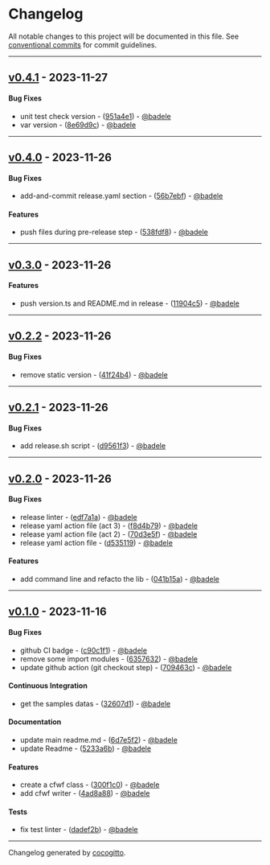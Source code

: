 # Changelog
All notable changes to this project will be documented in this file. See [conventional commits](https://www.conventionalcommits.org/) for commit guidelines.

- - -
## [v0.4.1](https://github.com/badele/nix-projects/compare/v0.4.0..v0.4.1) - 2023-11-27
#### Bug Fixes
- unit test check version - ([951a4e1](https://github.com/badele/nix-projects/commit/951a4e12a743329adf732f14d3fcac723e263299)) - [@badele](https://github.com/badele)
- var version - ([8e69d9c](https://github.com/badele/nix-projects/commit/8e69d9cc451c6bce2f1f821164d9d46713859a6d)) - [@badele](https://github.com/badele)

- - -

## [v0.4.0](https://github.com/badele/nix-projects/compare/v0.3.0..v0.4.0) - 2023-11-26
#### Bug Fixes
- add-and-commit release.yaml section - ([56b7ebf](https://github.com/badele/nix-projects/commit/56b7ebfc21b114456de9286b892be67a6f00bda4)) - [@badele](https://github.com/badele)
#### Features
- push files during pre-release step - ([538fdf8](https://github.com/badele/nix-projects/commit/538fdf8e5a1e01e3c1b0b69cf25e0b61b3371f7a)) - [@badele](https://github.com/badele)

- - -

## [v0.3.0](https://github.com/badele/nix-projects/compare/v0.2.2..v0.3.0) - 2023-11-26
#### Features
- push version.ts and README.md in release - ([11904c5](https://github.com/badele/nix-projects/commit/11904c5ede01466669c4f0ebfc521b8722716bc6)) - [@badele](https://github.com/badele)

- - -

## [v0.2.2](https://github.com/badele/nix-projects/compare/v0.2.1..v0.2.2) - 2023-11-26
#### Bug Fixes
- remove static version - ([41f24b4](https://github.com/badele/nix-projects/commit/41f24b4ece7f58ac090a5107650d9971d9bb7742)) - [@badele](https://github.com/badele)

- - -

## [v0.2.1](https://github.com/badele/nix-projects/compare/v0.2.0..v0.2.1) - 2023-11-26
#### Bug Fixes
- add release.sh script - ([d9561f3](https://github.com/badele/nix-projects/commit/d9561f3bee5b6770d6efc35b408b72f540e4e468)) - [@badele](https://github.com/badele)

- - -

## [v0.2.0](https://github.com/badele/nix-projects/compare/v0.1.0..v0.2.0) - 2023-11-26
#### Bug Fixes
- release linter - ([edf7a1a](https://github.com/badele/nix-projects/commit/edf7a1a6ddb49ff2c61ee9cbdb2a18b9d495a5b8)) - [@badele](https://github.com/badele)
- release yaml action file (act 3) - ([f8d4b79](https://github.com/badele/nix-projects/commit/f8d4b79a0b50351455899b78c9aa414ea626d792)) - [@badele](https://github.com/badele)
- release yaml action file (act 2) - ([70d3e5f](https://github.com/badele/nix-projects/commit/70d3e5fce6120ad61b70aa2ceba9b1cba088e2de)) - [@badele](https://github.com/badele)
- release yaml action file - ([d535119](https://github.com/badele/nix-projects/commit/d535119114538b29a7b42f3bfa4fba738a6154ce)) - [@badele](https://github.com/badele)
#### Features
- add command line and refacto the lib - ([041b15a](https://github.com/badele/nix-projects/commit/041b15acb63b00c3f5c591357c4f4aaaa3046b24)) - [@badele](https://github.com/badele)

- - -

## [v0.1.0](https://github.com/badele/nix-projects/compare/1f01928591f654b573da7454d513374f0e99f433..v0.1.0) - 2023-11-16
#### Bug Fixes
- github CI badge - ([c90c1f1](https://github.com/badele/nix-projects/commit/c90c1f1384bf59385d9d9229b7dbc9d271c2d12e)) - [@badele](https://github.com/badele)
- remove some import modules - ([6357632](https://github.com/badele/nix-projects/commit/63576324ed4092053e5c74a9a6fe1cc30d5641ce)) - [@badele](https://github.com/badele)
- update github action (git checkout step) - ([709463c](https://github.com/badele/nix-projects/commit/709463c49ece3f0feee77437626ffc418ec722cf)) - [@badele](https://github.com/badele)
#### Continuous Integration
- get the samples datas - ([32607d1](https://github.com/badele/nix-projects/commit/32607d160cd403ac69b9edff97404661ca2eae32)) - [@badele](https://github.com/badele)
#### Documentation
- update main readme.md - ([6d7e5f2](https://github.com/badele/nix-projects/commit/6d7e5f2eae6cbaa8c75728e67f2a476a724c2a77)) - [@badele](https://github.com/badele)
- update Readme - ([5233a6b](https://github.com/badele/nix-projects/commit/5233a6bf253f9d6322c5ddf9bccc973ab8a6ce20)) - [@badele](https://github.com/badele)
#### Features
- create a cfwf class - ([300f1c0](https://github.com/badele/nix-projects/commit/300f1c0118fec07a1a8ebc9c65f898f76677daff)) - [@badele](https://github.com/badele)
- add cfwf writer - ([4ad8a88](https://github.com/badele/nix-projects/commit/4ad8a88dfcf41aa15a6f01b73b8984f8f8ee72ca)) - [@badele](https://github.com/badele)
#### Tests
- fix test linter - ([dadef2b](https://github.com/badele/nix-projects/commit/dadef2b4b15b0c73944d1dc348fff28d62a8c521)) - [@badele](https://github.com/badele)

- - -

Changelog generated by [cocogitto](https://github.com/cocogitto/cocogitto).
